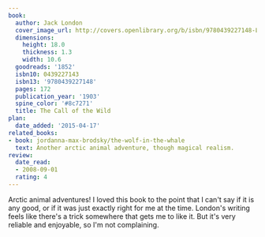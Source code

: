 ```yaml
---
book:
  author: Jack London
  cover_image_url: http://covers.openlibrary.org/b/isbn/9780439227148-L.jpg
  dimensions:
    height: 18.0
    thickness: 1.3
    width: 10.6
  goodreads: '1852'
  isbn10: 0439227143
  isbn13: '9780439227148'
  pages: 172
  publication_year: '1903'
  spine_color: '#8c7271'
  title: The Call of the Wild
plan:
  date_added: '2015-04-17'
related_books:
- book: jordanna-max-brodsky/the-wolf-in-the-whale
  text: Another arctic animal adventure, though magical realism.
review:
  date_read:
  - 2008-09-01
  rating: 4
---
```


Arctic animal adventures! I loved this book to the point that I can't say if it is any good, or if it was just exactly
right for me at the time. London's writing feels like there's a trick somewhere that gets me to like it. But it's very
reliable and enjoyable, so I'm not complaining.
